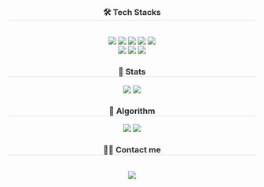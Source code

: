 <div align= "center">
    <h3 style="border-bottom: 1px solid #d8dee4; color: #282d33;"> 🛠️ Tech Stacks </h3> <br> 
    <div style="margin: 0 auto; text-align: center;" align= "center"> <img src="https://img.shields.io/badge/Java-007396?style=for-the-badge&logo=Java&logoColor=white">
          <img src="https://img.shields.io/badge/Python-3776AB?style=for-the-badge&logo=Python&logoColor=white">
          <img src="https://img.shields.io/badge/Oracle-F80000?style=for-the-badge&logo=Oracle&logoColor=white">
          <img src="https://img.shields.io/badge/MySQL-4479A1?style=for-the-badge&logo=MySQL&logoColor=white">
          <img src="https://img.shields.io/badge/PyTorch-EE4C2C?style=for-the-badge&logo=PyTorch&logoColor=white">
          <br/><img src="https://img.shields.io/badge/Tensorflow-FF6F00?style=for-the-badge&logo=Tensorflow&logoColor=white">
          <img src="https://img.shields.io/badge/Github-181717?style=for-the-badge&logo=Github&logoColor=white">
          <img src="https://img.shields.io/badge/Notion-000000?style=for-the-badge&logo=Notion&logoColor=white">
          </div>
    </div>
    <div align= "center"> 
    <h3 style="border-bottom: 1px solid #d8dee4; color: #282d33;"> 🏅 Stats </h3> <div align= "center"> <img src="https://github-readme-stats.vercel.app/api?username=wj0624&bg_color=180,fffbe0,00000000&title_color=fb9332&text_color=fb9332"
         /> <img src="https://github-readme-stats.vercel.app/api/top-langs/?username=wj0624&layout=compact&bg_color=180,fffbe0,00000000&title_color=fb9332&text_color=fb9332"
           /> </div> 
    </div>
    <div align= "center"> 
        <h3 style="border-bottom: 1px solid #d8dee4; color: #282d33;"> 🧩 Algorithm </h3> 
        <div align= "center">
            <img src="http://mazassumnida.wtf/api/v2/generate_badge?boj=won4538"(https://solved.ac/won4538/)/>
            <img src="http://mazandi.herokuapp.com/api?handle=won4538&theme=warm"/>
        </div>
    </div>
    <div align= "center">
    <h3 style="border-bottom: 1px solid #d8dee4; color: #282d33;"> 🧑‍💻 Contact me </h3> <br> 
    <div align= "center"> <a href=mailto:wonjeong4538@gmail.com> <img src="https://img.shields.io/badge/Gmail-EA4335?style=for-the-badge&logo=Gmail&logoColor=white&link=mailto:wonjeong4538@gmail.com"> </a>
          </div>  <br> 
    <div align= "center">  </div> 
    </div>
    
